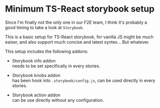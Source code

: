 # Minimum TS-React storybook setup

Since I'm finally not the only one in our F2E team, I think it's probably a good timing to take a look at `Storybook`.

This is a basic setup for TS-React storybook, for vanilla JS might be much eaiser, and also support much concise and latest syntex... But whatever.

This setup includes the following addons:

- Storybook info addon  
  needs to be set specifically in every stories.

- Storybook knobs addon  
  has been hook into `.storybook/config.js`, can be used directly in every stories.

- Storybook action addon  
  can be use directly without any configuration.
